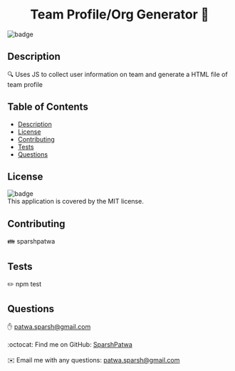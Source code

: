 
<h1 align="center">Team Profile/Org Generator 👋</h1>

![badge](https://img.shields.io/badge/license-MIT-brightgreen)<br />

## Description
🔍 Uses JS to collect user information on team and generate a HTML file of team profile

## Table of Contents
- [Description](#description)
- [License](#license)
- [Contributing](#contributing)
- [Tests](#tests)
- [Questions](#questions)

## License
![badge](https://img.shields.io/badge/license-MIT-brightgreen)
<br />
This application is covered by the MIT license. 

## Contributing
👪 sparshpatwa

## Tests
✏️ npm test

## Questions
✋ patwa.sparsh@gmail.com<br />
<br />
:octocat: Find me on GitHub: [SparshPatwa](https://github.com/SparshPatwa)<br />
<br />
✉️ Email me with any questions: patwa.sparsh@gmail.com<br /><br />
